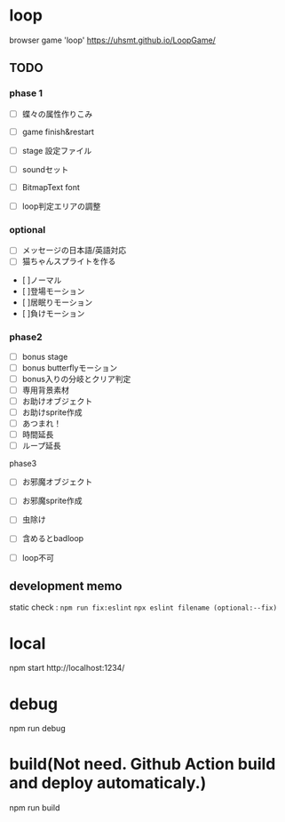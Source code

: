 # loop
browser game 'loop'
https://uhsmt.github.io/LoopGame/


## TODO
### phase 1

- [ ] 蝶々の属性作りこみ
- [ ] game finish&restart
- [ ] stage 設定ファイル
- [ ] soundセット
- [ ] BitmapText font
- [ ] loop判定エリアの調整


### optional
- [ ] メッセージの日本語/英語対応
- [ ] 猫ちゃんスプライトを作る
 - [ ]ノーマル
 - [ ]登場モーション
 - [ ]居眠りモーション
 - [ ]負けモーション


### phase2
- [ ] bonus stage
 - [ ] bonus butterflyモーション
 - [ ] bonus入りの分岐とクリア判定
 - [ ] 専用背景素材
- [ ] お助けオブジェクト
 - [ ] お助けsprite作成
 - [ ] あつまれ！
 - [ ] 時間延長
 - [ ] ループ延長

phase3
- [ ] お邪魔オブジェクト
 - [ ] お邪魔sprite作成
 - [ ] 虫除け
 - [ ] 含めるとbadloop
 - [ ] loop不可



## development memo

static check :
`npm run fix:eslint`
`npx eslint filename (optional:--fix)`


# local
npm start
http://localhost:1234/

# debug
npm run debug

# build(Not need. Github Action build and deploy automaticaly.)
npm run build
